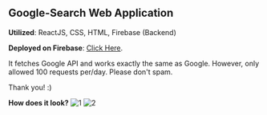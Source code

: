 ## Google-Search Web Application

**Utilized**: ReactJS, CSS, HTML, Firebase (Backend)

**Deployed on Firebase**: [Click Here](https://search-9dff5.web.app/).

It fetches Google API and works exactly the same as Google.
However, only allowed 100 requests per/day. Please don't spam.

Thank you! :)

**How does it look?**
![1](https://user-images.githubusercontent.com/44326790/128301972-83e68d4b-8021-4e4f-9930-82eed95a1c5b.PNG)
![2](https://user-images.githubusercontent.com/44326790/128301979-43da7968-584d-4a17-b22a-413489e29b8d.PNG)
